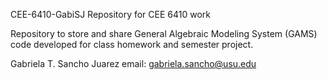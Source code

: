 CEE-6410-GabiSJ
Repository for CEE 6410 work

Repository to store and share General Algebraic Modeling System (GAMS) code 
developed for class homework and semester project.

Gabriela T. Sancho Juarez
email: gabriela.sancho@usu.edu

